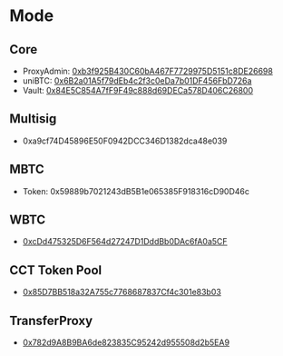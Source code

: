 # Mode

## Core

- ProxyAdmin: [0xb3f925B430C60bA467F7729975D5151c8DE26698](https://modescan.io/address/0xb3f925B430C60bA467F7729975D5151c8DE26698)
- uniBTC: [0x6B2a01A5f79dEb4c2f3c0eDa7b01DF456FbD726a](https://modescan.io/token/0x6B2a01A5f79dEb4c2f3c0eDa7b01DF456FbD726a)
- Vault: [0x84E5C854A7fF9F49c888d69DECa578D406C26800](https://modescan.io/address/0x84E5C854A7fF9F49c888d69DECa578D406C26800)

## Multisig

- 0xa9cf74D45896E50F0942DCC346D1382dca48e039

## MBTC

- Token: 0x59889b7021243dB5B1e065385F918316cD90D46c

## WBTC

- [0xcDd475325D6F564d27247D1DddBb0DAc6fA0a5CF](https://modescan.io/token/0xcDd475325D6F564d27247D1DddBb0DAc6fA0a5CF)

## CCT Token Pool

- [0x85D7BB518a32A755c7768687837Cf4c301e83b03](https://modescan.io/address/0x85D7BB518a32A755c7768687837Cf4c301e83b03)

## TransferProxy
- [0x782d9A8B9BA6de823835C95242d955508d2b5EA9](https://modescan.io/address/0x782d9A8B9BA6de823835C95242d955508d2b5EA9)
